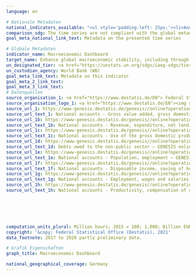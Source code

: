 ```yaml
---
language: en    

# Nationale Metadaten    
national_indicators_available: "<ul style='padding-left: 25px;'><li>Annual growth rate of real GDP</li> <li> Available income of private households</li> <li> Consumption by private households</li> <li> Debts of the total public budget</li> <li> Government fiscal balance</li> <li> Gross fixed capital formation</li> <li> Hours worked by employees</li> <li> Hours worked by persons employed</li> <li> Labour productivity per hour worked by employee</li> <li> Labour productivity per hour worked by persons employed</li> <li> Persons employed</li> <li> Real GDP per capita</li> <li> Trade balance</li></ul>"    
comparison_sdg: The time series are not compliant with the global metadata, but provide additional information.    
goal_meta_national_link_text: Metadata on the presented time series    

# Globale Metadaten    
indicator_name: Macroeconomic Dashboard    
target_name: Enhance global macroeconomic stability, including through policy coordination and policy coherence    
un_designated_tier: <a href="https://unstats.un.org/sdgs/iaeg-sdgs/tier-classification/" title="Click here for more information on the UN tier classification."  target="_blank">Tier II</a>    
un_custodian_agency: World Bank (WB)    
goal_meta_link_text: Metadata on this indicator    
goal_meta_2_link_text:     
goal_meta_3_link_text:         
# Datenquellen
source_organisation_1: <a href="https://www.destatis.de/EN"> Federal Statistical Office (Destatis) </a>
source_organisation_logo_1: <a href="https://www.destatis.de/EN"><img src="https://g205sdgs.github.io/sdg-indicators/public/OrgImgEn/destatis.png" alt="Logo destatis" style="height:60px; width:148px"/></a>
source_url_1: https://www-genesis.destatis.de/genesis//online?operation=table&code=81000-0001&bypass=true&language=en
source_url_text_1: National accounts - Gross value added, gross domestic product (nominal/price-adjusted) – GENESIS online 81000-0001
source_url_1b: https://www-genesis.destatis.de/genesis//online?operation=table&code=81000-0031&bypass=true&language=en
source_url_text_1b: National accounts - Revenue, expenditure, net lending/net borrowing of general government – GENESIS online 81000-0031
source_url_1c: https://www-genesis.destatis.de/genesis//online?operation=table&code=81000-0019&bypass=true&language=en
source_url_text_1c: National accounts - Use of the gross domestic product (nominal/price-adjusted) – GENESIS online 81000-0019
source_url_1d: https://www-genesis.destatis.de/genesis//online?operation=table&code=71321-0005&bypass=true&language=en
source_url_text_1d: Debts owed to the non-public sector – GENESIS online 71321-0005
source_url_1e: https://www-genesis.destatis.de/genesis//online?operation=table&code=81000-0011&bypass=true&language=en
source_url_text_1e: National accounts - Population, employment – GENESIS online 81000-0011
source_url_1f: https://www-genesis.destatis.de/genesis//online?operation=table&code=81000-0009&bypass=true&language=en
source_url_text_1f: National accounts - Disposable income, saving of households – GENESIS online 81000-0009
source_url_1g: https://www-genesis.destatis.de/genesis//online?operation=table&code=81000-0015&bypass=true&language=en
source_url_text_1g: National accounts - Employment, wages and salaries, hours worked – GENESIS online 81000-0015
source_url_1h: https://www-genesis.destatis.de/genesis//online?operation=table&code=81000-0017&bypass=true&language=en
source_url_text_1h: National accounts - Productivity, compensation of employees, gross wages and salaries, unit labour costs – GENESIS online 81000-0017





    
computation_units_plural: Million hours; 2015 = 100; 1,000; Billion EUR; Percentage    
copyright: '&copy; Federal Statistical Office (Destatis), 2021'    
data_footnote: 2017 to 2020 partly preliminary data.    

# Grafik Eigenschaften    
graph_title: Macroeconomic Dashboard    

national_geographical_coverage: Germany    
---
```


<span></span>
